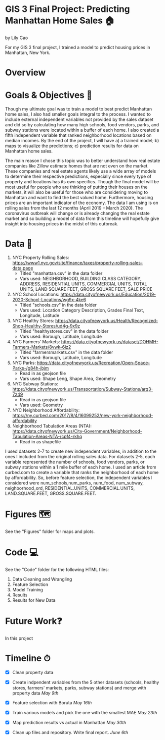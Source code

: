 # GIS 3 Final Project: Predicting Manhattan Home Sales 🏠
by Lily Cao 

For my GIS 3 final project, I trained a model to predict housing prices in Manhattan, New York. 

# **Overview**

# **Goals & Objectives** 📌
Though my ultimate goal was to train a model to best predict Manhattan home sales, I also had smaller goals integral to the process. I wanted to include external independent variables not provided by the sales dataset and did so by calculating how many high schools, food vendors, parks, and subway stations were located within a buffer of each home. I also created a fifth independent variable that ranked neighborhood locations based on median incomes. By the end of the project, I will have a) a trained model; b) maps to visualize the predictions; c) prediction results for data on Manhattan home sales. 

The main reason I chose this topic was to better understand how real estate companies like Zillow estimate homes that are not even on the market. These companies and real estate agents likely use a wide array of models to determine their respective predictions, especially since every type of property and locations has its own specifics. Though the final model will be most useful for people who are thinking of putting their houses on the markets, it will also be useful for those who are considering moving to Manhattan and want to find the best valued home. Furthermore, housing prices are an important indicator of the economy. The data I am using is on rolling sales from the last 12 months (April 2019 – March 2020). The coronavirus outbreak will change or is already changing the real estate market and so building a model of data from this timeline will hopefully give insight into housing prices in the midst of this outbreak.

# **Data** 📑
1) NYC Property Rolling Sales: https://www1.nyc.gov/site/finance/taxes/property-rolling-sales-data.page 
    * Titled "manhattan.csv" in the data folder
    * Vars used: NEIGHBORHOOD, BUILDING CLASS CATEGORY, ADDRESS, RESIDENTIAL UNITS, COMMERCIAL UNITS, TOTAL UNITS, LAND       SQUARE FEET, GROSS SQUARE FEET, SALE PRICE
2) NYC School Locations: https://data.cityofnewyork.us/Education/2019-2020-School-Locations/wg9x-4ke6
    * Titled "schools.csv" in the data folder
    * Vars used: Location Category Description, Grades Final Text, Longitude, Latitude
3) NYC Healthy Stores: https://data.cityofnewyork.us/Health/Recognized-Shop-Healthy-Stores/ud4g-9x9z
    * Titled "healthystores.csv" in the data folder
    * Vars used: Borough, Latitude, Longitude
4) NYC Farmers' Markets: https://data.cityofnewyork.us/dataset/DOHMH-Farmers-Markets/8vwk-6iz2
    * Titled "farmersmarkets.csv" in the data folder
    * Vars used: Borough, Latitude, Longitude
5) NYC Parks: https://data.cityofnewyork.us/Recreation/Open-Space-Parks-/g84h-jbjm
    * Read in as geojson file
    * Vars used: Shape Leng, Shape Area, Geometry
6) NYC Subway Stations: https://data.cityofnewyork.us/Transportation/Subway-Stations/arq3-7z49
    * Read in as geojson file
    * Vars used: Geometry
7) NYC Neighborhood Affordability: https://ny.curbed.com/2017/8/4/16099252/new-york-neighborhood-affordability
8) Neighborhood Tabulation Areas (NTA): https://data.cityofnewyork.us/City-Government/Neighborhood-Tabulation-Areas-NTA-/cpf4-rkhq
    * Read in as shapefile
    
I used datasets 2-7 to create new independent variables, in addition to the ones I included from the original rolling sales data. For datasets 2-5, each variable represented the number of schools, food vendors, parks, or subway stations within a 1 mile buffer of each home. I used an article from curbed.com to create a variable that ranks the neighborhood of each home by affordability. So, before feature selection, the independent variables I considered were num_schools,num_parks, num_food, num_subway, neighborhood_ord, RESIDENTIAL.UNITS, COMMERCIAL.UNITS, LAND.SQUARE.FEET, GROSS.SQUARE.FEET.
    
# **Figures** 🗺
See the "Figures" folder for maps and plots.

# **Code** 💻
See the "Code" folder for the following HTML files:
1) Data Cleaning and Wrangling
2) Feature Selection
3) Model Training
4) Results
5) Results for New Data

# **Future Work**❓
In this project

# **Timeline** ⏱
- [X] Clean property data
- [X] Create indpendent variables from the 5 other datasets (schools, healthy stores, farmers' markets, parks, subway stations) and merge with property data *May 9th*
- [X] Feature selection with Boruta *May 16th*
- [X] Train various models and pick the one with the smallest MAE *May 23th*
- [X] Map prediction results vs actual in Manhattan *May 30th*
- [X] Clean up files and repository. Write final report. *June 6th*

